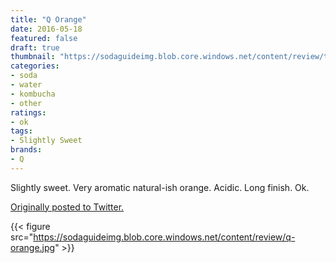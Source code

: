 ```yaml
---
title: "Q Orange"
date: 2016-05-18
featured: false
draft: true
thumbnail: "https://sodaguideimg.blob.core.windows.net/content/review/thumbs/q-orange.jpg"
categories:
- soda
- water
- kombucha
- other
ratings:
- ok
tags:
- Slightly Sweet
brands:
- Q
---
```


Slightly sweet. Very aromatic natural-ish orange. Acidic. Long finish. Ok.

[Originally posted to Twitter.](https://twitter.com/Cavorter/status/733003048566591490)

{{< figure src="https://sodaguideimg.blob.core.windows.net/content/review/q-orange.jpg" >}}

